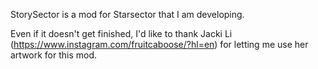 StorySector is a mod for Starsector that I am developing.

Even if it doesn't get finished, I'd like to thank Jacki Li (https://www.instagram.com/fruitcaboose/?hl=en) for letting me use her artwork for this mod.
